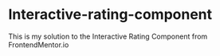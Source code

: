 # Interactive-rating-component
This is my solution to the Interactive Rating Component from FrontendMentor.io
